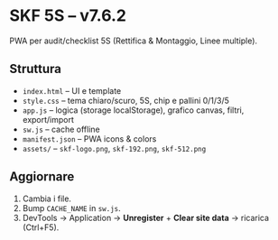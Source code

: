 # SKF 5S – v7.6.2

PWA per audit/checklist 5S (Rettifica & Montaggio, Linee multiple).

## Struttura
- `index.html` – UI e template
- `style.css` – tema chiaro/scuro, 5S, chip e pallini 0/1/3/5
- `app.js` – logica (storage localStorage), grafico canvas, filtri, export/import
- `sw.js` – cache offline
- `manifest.json` – PWA icons & colors
- `assets/` – `skf-logo.png`, `skf-192.png`, `skf-512.png`

## Aggiornare
1. Cambia i file.
2. Bump `CACHE_NAME` in `sw.js`.
3. DevTools → Application → **Unregister** + **Clear site data** → ricarica (Ctrl+F5).
